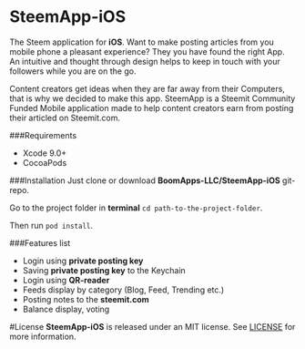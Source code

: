 # SteemApp-iOS
The Steem application for **iOS**. Want to make posting articles from you mobile phone a pleasant experience? They you have found the right App.  An intuitive and thought through design helps to keep in touch with your followers while you are on the go. 

Content creators get ideas when they are far away from their Computers, that is why we decided to make this app. SteemApp is a Steemit Community Funded Mobile application made to help content creators earn from posting their articled on Steemit.com. 

###Requirements
- Xcode 9.0+
- CocoaPods

###Installation
Just clone or download **BoomApps-LLC/SteemApp-iOS** git-repo.

Go to the project folder in **terminal** `cd path-to-the-project-folder`.

Then run `pod install`.


###Features list
- Login using **private posting key**
- Saving **private posting key** to the Keychain
- Login using **QR-reader**
- Feeds display by category (Blog, Feed, Trending etc.)
- Posting notes to the **steemit.com**
- Balance display, voting

#License
**SteemApp-iOS** is released under an MIT license. See [LICENSE](https://github.com/BoomApps-LLC/SteemApp-iOS/blob/master/LICENSE) for more information.